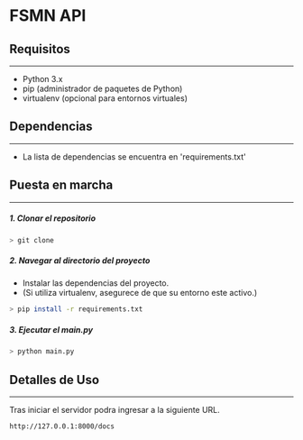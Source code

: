 # FSMN API

## Requisitos

---

- Python 3.x
- pip (administrador de paquetes de Python)
- virtualenv (opcional para entornos virtuales)

## Dependencias

---

- La lista de dependencias se encuentra en  'requirements.txt'

## Puesta en marcha

---

##### 1. Clonar el repositorio

```bash
> git clone 
```

##### 2. Navegar al directorio del proyecto

- Instalar las dependencias del proyecto.
- (Si utiliza virtualenv, asegurece de que su entorno este activo.)

```bash
> pip install -r requirements.txt
```

##### 3.  Ejecutar el main.py

```bash
> python main.py
```

## Detalles de Uso

---
Tras iniciar el servidor podra ingresar a la siguiente URL.

```bash
http://127.0.0.1:8000/docs
```

